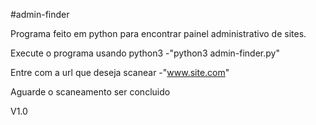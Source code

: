 #admin-finder

Programa feito em python para encontrar painel administrativo de sites.

Execute o programa usando python3
   -"python3 admin-finder.py"

Entre com a url que deseja scanear
   -"www.site.com"

Aguarde o scaneamento ser concluido

V1.0